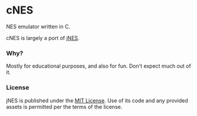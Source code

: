 # cNES

NES emulator written in C.

cNES is largely a port of [jNES](https://github.com/caseif/jNES).

### Why?

Mostly for educational purposes, and also for fun. Don't expect much out of it.

### License

jNES is published under the [MIT License](https://opensource.org/licenses/MIT). Use of its code and any provided assets
is permitted per the terms of the license.
